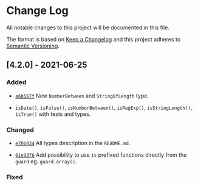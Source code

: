 
# Change Log

All notable changes to this project will be documented in this file.

The format is based on [Keep a Changelog](http://keepachangelog.com/)
and this project adheres to [Semantic Versioning](http://semver.org/).

## [4.2.0] - 2021-06-25
  
### Added

- [`a6b567f`](https://github.com/angular-package/type/commit/a6b567f32a00726d2b7ecf38ce7a57a42366aaf6)
  New `NumberBetween` and `StringOfLength` type.

- [21f3f48]: https://github.com/angular-package/type/commit/21f3f48029d79e1dfd4507d3a684ec1e81e44713
  `isDate()`, `isFalse()`, `isNumberBetween()`, `isRegExp()`, `isStringLength()`, `isTrue()` with tests and types.

### Changed

- [`e70b034`](https://github.com/angular-package/type/commit/e70b034934b81b3af6ab1976153cbbad8c148f78)
  All types description in the `README.md`.

- [`61e9376`](https://github.com/angular-package/type/commit/61e93766fab7d72cafa70da712f296c6ca6e9304)
  Add possibility to use `is` prefixed functions directly from the `guard` eg. `guard.array()`.

### Fixed
